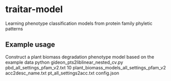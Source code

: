 # traitar-model
Learning phenotype classification models from protein family phyletic patterns
## Example usage
Construct a plant biomass degradation phenotype model based on the example data
python gideon_pts2liblinear_nested_cv.py  pbd_all_settings_pfam_v2.txt 10 plant_biomass_models_all_settings_pfam_v2 acc2desc_name.txt pt_all_settings2acc.txt config.json
